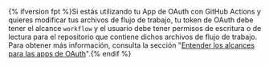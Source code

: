 {% ifversion fpt %}Si estás utilizando tu App de OAuth con GitHub Actions y quieres modificar tus archivos de flujo de trabajo, tu token de OAuth debe tener el alcance `workflow` y el usuario debe tener permisos de escritura o de lectura para el repositorio que contiene dichos archivos de flujo de trabajo. Para obtener más información, consulta la sección "[Entender los alcances para las apps de OAuth](/apps/building-oauth-apps/understanding-scopes-for-oauth-apps/#available-scopes)".{% endif %}
